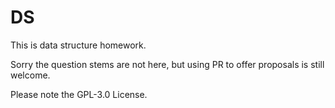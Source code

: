 # DS

This is data structure homework.

Sorry the question stems are not here, but using PR to offer proposals is still welcome.

Please note the GPL-3.0 License.
